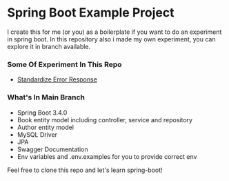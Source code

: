 # Spring Boot Example Project

I create this for me (or you) as a boilerplate if you want to do an experiment in spring boot. In this repository also i made my own experiment, you can explore it in branch available.

### Some Of Experiment In This Repo

* [Standardize Error Response]()

### What's In Main Branch

* Spring Boot 3.4.0
* Book entity model including controller, service and repository
* Author entity model
* MySQL Driver
* JPA
* Swagger Documentation
* Env variables and .env.examples for you to provide correct env

Feel free to clone this repo and let's learn spring-boot!


